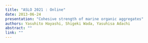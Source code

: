 ```yaml
---
title: "ASLO 2021 : Online"
date: 2013-06-24
presentation: "Cohesive strength of marine organic aggregates"
authors: Yasuhito Hayashi, Shigeki Wada, Yasuhisa Adachi
abstract: ""
link: ""
---
```

